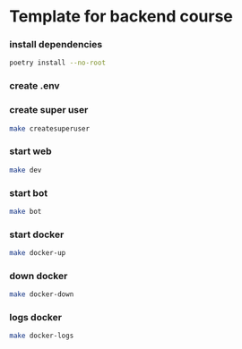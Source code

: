 # Template for backend course

### install dependencies

```sh
poetry install --no-root
```

### create .env

### create super user

```sh
make createsuperuser
```

### start web

```sh
make dev
```

### start bot

```sh
make bot
```

### start docker

```sh
make docker-up
```

### down docker

```sh
make docker-down
```

### logs docker

```sh
make docker-logs
```
